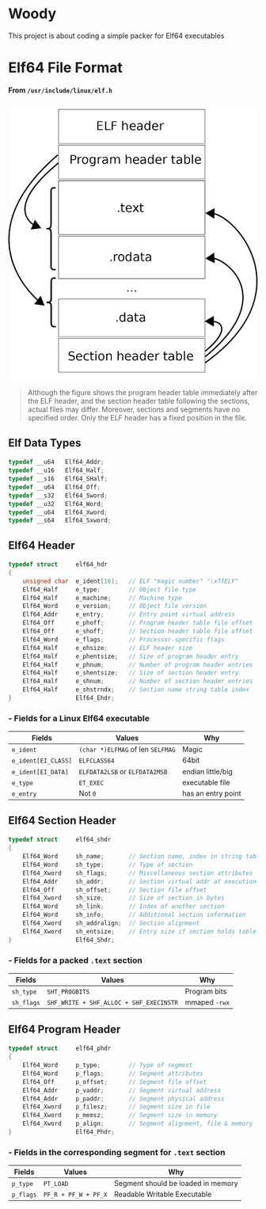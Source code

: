 # Woody

This project is about coding a simple packer for Elf64 executables

# Elf64 File Format

#### From `/usr/include/linux/elf.h`
![](literature/elf_layout.png)

> Although the figure shows the program header table immediately after the ELF header, and the section header table following the sections, actual files may differ. Moreover, sections and segments have no specified order. Only the ELF header has a fixed position in the file.

## Elf Data Types

```c
typedef __u64   Elf64_Addr;
typedef __u16   Elf64_Half;
typedef __s16   Elf64_SHalf;
typedef __u64   Elf64_Off;
typedef __s32   Elf64_Sword;
typedef __u32   Elf64_Word;
typedef __u64   Elf64_Xword;
typedef __s64   Elf64_Sxword;
```

## Elf64 Header

```c
typedef struct     elf64_hdr
{
    unsigned char  e_ident[16];   // ELF "magic number" "\x7fELF"
    Elf64_Half     e_type;        // Object file type
    Elf64_Half     e_machine;     // Machine type
    Elf64_Word     e_version;     // Object file version
    Elf64_Addr     e_entry;       // Entry point virtual address
    Elf64_Off      e_phoff;       // Program header table file offset
    Elf64_Off      e_shoff;       // Section header table file offset
    Elf64_Word     e_flags;       // Processor-specific flags
    Elf64_Half     e_ehsize;      // ELF header size
    Elf64_Half     e_phentsize;   // Size of program header entry
    Elf64_Half     e_phnum;       // Number of program header entries
    Elf64_Half     e_shentsize;   // Size of section header entry
    Elf64_Half     e_shnum;       // Number of section header entries
    Elf64_Half     e_shstrndx;    // Section name string table index
}                  Elf64_Ehdr;
```

### - Fields for a Linux Elf64 executable

| Fields               |  Values                          | Why               |
|----------------------|----------------------------------|-------------------|
|`e_ident`             | `(char *)ELFMAG` of len `SELFMAG`| Magic             |
|`e_ident[EI_CLASS]`   | `ELFCLASS64`                     | 64bit             |
|`e_ident[EI_DATA]`    | `ELFDATA2LSB` or `ELFDATA2MSB`   | endian little/big |
|`e_type`              | `ET_EXEC`                        | executable file   |
|`e_entry`             | Not `0`                          | has an entry point|

## Elf64 Section Header

```c
typedef struct     elf64_shdr
{
    Elf64_Word     sh_name;       // Section name, index in string table
    Elf64_Word     sh_type;       // Type of section
    Elf64_Xword    sh_flags;      // Miscellaneous section attributes
    Elf64_Addr     sh_addr;       // Section virtual addr at execution
    Elf64_Off      sh_offset;     // Section file offset
    Elf64_Xword    sh_size;       // Size of section in bytes
    Elf64_Word     sh_link;       // Index of another section
    Elf64_Word     sh_info;       // Additional section information
    Elf64_Xword    sh_addralign;  // Section alignment
    Elf64_Xword    sh_entsize;    // Entry size if section holds table
}                  Elf64_Shdr;
```

### - Fields for a packed `.text` section

| Fields    | Values                                  | Why                  |
|-----------|-----------------------------------------|----------------------|
|`sh_type`  | `SHT_PROGBITS`                          | Program bits         |
|`sh_flags` | `SHF_WRITE + SHF_ALLOC + SHF_EXECINSTR` | mmaped `-rwx`        |

## Elf64 Program Header

```c
typedef struct     elf64_phdr
{
    Elf64_Word     p_type;        // Type of segment
    Elf64_Word     p_flags;       // Segment attributes
    Elf64_Off      p_offset;      // Segment file offset
    Elf64_Addr     p_vaddr;       // Segment virtual address
    Elf64_Addr     p_paddr;       // Segment physical address
    Elf64_Xword    p_filesz;      // Segment size in file
    Elf64_Xword    p_memsz;       // Segment size in memory
    Elf64_Xword    p_align;       // Segment alignment, file & memory
}                  Elf64_Phdr;
```

### - Fields in the corresponding segment for `.text` section

| Fields    | Values               | Why                                |
|-----------|----------------------|------------------------------------|
|`p_type`   | `PT_LOAD`            | Segment should be loaded in memory |
|`p_flags`  | `PF_R + PF_W + PF_X` | Readable Writable Executable       |
